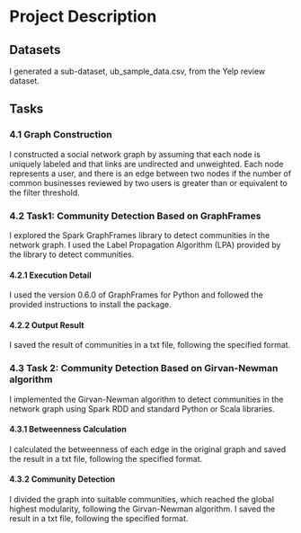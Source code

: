 # Project Description

## Datasets
I generated a sub-dataset, ub_sample_data.csv, from the Yelp review dataset.

## Tasks
### 4.1 Graph Construction
I constructed a social network graph by assuming that each node is uniquely labeled and that links are undirected and unweighted. Each node represents a user, and there is an edge between two nodes if the number of common businesses reviewed by two users is greater than or equivalent to the filter threshold.

### 4.2 Task1: Community Detection Based on GraphFrames
I explored the Spark GraphFrames library to detect communities in the network graph. I used the Label Propagation Algorithm (LPA) provided by the library to detect communities.

#### 4.2.1 Execution Detail
I used the version 0.6.0 of GraphFrames for Python and followed the provided instructions to install the package.

#### 4.2.2 Output Result
I saved the result of communities in a txt file, following the specified format.

### 4.3 Task 2: Community Detection Based on Girvan-Newman algorithm
I implemented the Girvan-Newman algorithm to detect communities in the network graph using Spark RDD and standard Python or Scala libraries.

#### 4.3.1 Betweenness Calculation
I calculated the betweenness of each edge in the original graph and saved the result in a txt file, following the specified format.

#### 4.3.2 Community Detection
I divided the graph into suitable communities, which reached the global highest modularity, following the Girvan-Newman algorithm. I saved the result in a txt file, following the specified format.

